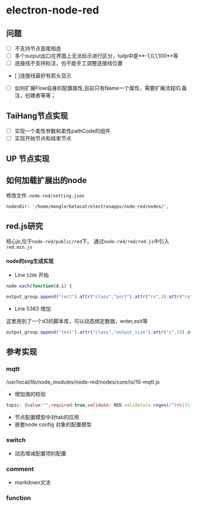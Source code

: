 # electron-node-red

## 问题

- [ ] 不支持节点首尾相连
- [ ] 多个output出口在界面上无法标示进行区分，tulip中是**-1,0,1,100**等
- [ ] 连接线不支持标注，也不能手工调整连接线位置
- [ ]连接线最好有箭头显示
- [ ] 如何扩展Flow自身的配置属性,目前只有Name一个属性，需要扩展流程ID,备注，创建者等等；

## TaiHang节点实现

- [ ] 实现一个柔性参数和柔性pathCode的组件
- [ ] 实现开始节点和结束节点

## UP 节点实现



## 如何加载扩展出的node

修改文件`.node-red/setting.json`

```
nodesDir: '/home/moogle/betacat/electronapps/node-red/nodes/',
```




## red.js研究

核心js,位于`node-red/public/red`下。
通过`node-red/red/red.js`中引入`red.min.js`

#### node的svg生成实现

- Line `5296` 开始

```javascript 
node.each(function(d,i) {

output_group.append("rect").attr("class","port").attr("rx",3).attr("ry",3).attr("width",10).attr("height",10)
```

- Line 5363 增加

这里用到了一个d3的脚本库，可以动态绑定数据，enter,exit等
```javascript
output_group.append("text").attr("class","output_size").attr("x",15).attr("y",10).text(function(d) { return d;});
```



## 参考实现

### mqtt

/usr/local/lib/node_modules/node-red/nodes/core/io/10-mqtt.js
- 增加值的校验
```javascript
topic: {value:"",required:true,validate: RED.validators.regex(/^(#$|(\+|[^+#]*)(\/(\+|[^+#]*))*(\/(\+|#|[^+#]*))?$)/)},
```
- 节点配置模型中对tab的应用
- 嵌套node config 对象的配置模型

### switch

- 动态增减配置项的配置

### comment

- markdown文法

### function



